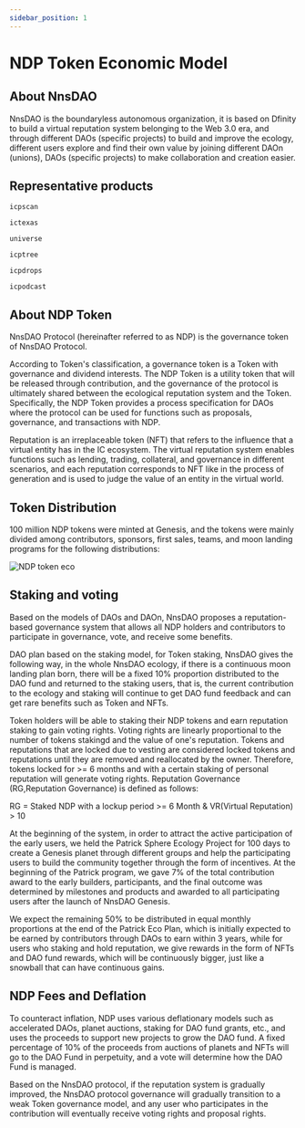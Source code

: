 ```yaml
---
sidebar_position: 1
---
```


# NDP Token Economic Model

## About NnsDAO

NnsDAO is the boundaryless autonomous organization, it is based on Dfinity to build a virtual reputation system belonging to the Web 3.0 era, and through different DAOs (specific projects) to build and improve the ecology, different users explore and find their own value by joining different DAOn (unions), DAOs (specific projects) to make collaboration and creation easier.

## Representative products

```
icpscan

ictexas

universe

icptree

icpdrops

icpodcast

```

## About NDP Token

NnsDAO Protocol (hereinafter referred to as NDP) is the governance token of NnsDAO Protocol.

According to Token's classification, a governance token is a Token with governance and dividend interests. The NDP Token is a utility token that will be released through contribution, and the governance of the protocol is ultimately shared between the ecological reputation system and the Token. Specifically, the NDP Token provides a process specification for DAOs where the protocol can be used for functions such as proposals, governance, and transactions with NDP.

Reputation is an irreplaceable token (NFT) that refers to the influence that a virtual entity has in the IC ecosystem. The virtual reputation system enables functions such as lending, trading, collateral, and governance in different scenarios, and each reputation corresponds to NFT like in the process of generation and is used to judge the value of an entity in the virtual world.

## Token Distribution

100 million NDP tokens were minted at Genesis, and the tokens were mainly divided among contributors, sponsors, first sales, teams, and moon landing programs for the following distributions:

![NDP token eco](https://docs.nnsdao.org/img/media/16399827703798/16422448349247.jpg)

## Staking and voting

Based on the models of DAOs and DAOn, NnsDAO proposes a reputation-based governance system that allows all NDP holders and contributors to participate in governance, vote, and receive some benefits.

DAO plan based on the staking model, for Token staking, NnsDAO gives the following way, in the whole NnsDAO ecology, if there is a continuous moon landing plan born, there will be a fixed 10% proportion distributed to the DAO fund and returned to the staking users, that is, the current contribution to the ecology and staking will continue to get DAO fund feedback and can get rare benefits such as Token and NFTs.

Token holders will be able to staking their NDP tokens and earn reputation staking to gain voting rights. Voting rights are linearly proportional to the number of tokens stakingd and the value of one's reputation. Tokens and reputations that are locked due to vesting are considered locked tokens and reputations until they are removed and reallocated by the owner. Therefore, tokens locked for >= 6 months and with a certain staking of personal reputation will generate voting rights. Reputation Governance (RG,Reputation Governance) is defined as follows:

RG = Staked NDP with a lockup period >= 6 Month & VR(Virtual Reputation) > 10

At the beginning of the system, in order to attract the active participation of the early users, we held the Patrick Sphere Ecology Project for 100 days to create a Genesis planet through different groups and help the participating users to build the community together through the form of incentives. At the beginning of the Patrick program, we gave 7% of the total contribution award to the early builders, participants, and the final outcome was determined by milestones and products and awarded to all participating users after the launch of NnsDAO Genesis.

We expect the remaining 50% to be distributed in equal monthly proportions at the end of the Patrick Eco Plan, which is initially expected to be earned by contributors through DAOs to earn within 3 years, while for users who staking and hold reputation, we give rewards in the form of NFTs and DAO fund rewards, which will be continuously bigger, just like a snowball that can have continuous gains.

## NDP Fees and Deflation

To counteract inflation, NDP uses various deflationary models such as accelerated DAOs, planet auctions, staking for DAO fund grants, etc., and uses the proceeds to support new projects to grow the DAO fund. A fixed percentage of 10% of the proceeds from auctions of planets and NFTs will go to the DAO Fund in perpetuity, and a vote will determine how the DAO Fund is managed.

Based on the NnsDAO protocol, if the reputation system is gradually improved, the NnsDAO protocol governance will gradually transition to a weak Token governance model, and any user who participates in the contribution will eventually receive voting rights and proposal rights.
